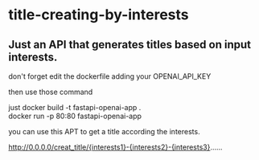 # title-creating-by-interests

## Just an API that generates titles based on input interests.

don't forget edit the dockerfile adding your OPENAI_API_KEY

then use those command

just docker build -t fastapi-openai-app .  
docker run -p 80:80 fastapi-openai-app

you can use this APT to get a title according the interests.

http://0.0.0.0/creat_title/{interests1}-{interests2}-{interests3}......
